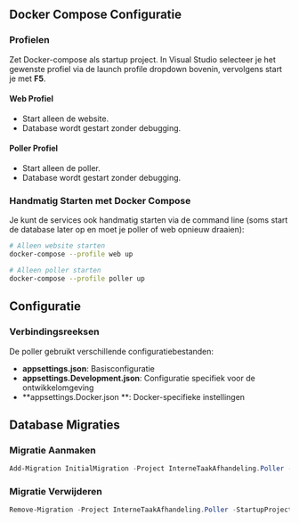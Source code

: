 ## Docker Compose Configuratie

### Profielen
Zet Docker-compose als startup project. In Visual Studio selecteer je het gewenste profiel via de launch profile dropdown bovenin, vervolgens start je met **F5**.

#### Web Profiel
- Start alleen de website.
- Database wordt gestart zonder debugging.

#### Poller Profiel
- Start alleen de poller.
- Database wordt gestart zonder debugging.

### Handmatig Starten met Docker Compose

Je kunt de services ook handmatig starten via de command line (soms start de database later op en moet je poller of web opnieuw draaien):

```bash
# Alleen website starten
docker-compose --profile web up

# Alleen poller starten
docker-compose --profile poller up
```

## Configuratie

### Verbindingsreeksen

De poller gebruikt verschillende configuratiebestanden:

- **appsettings.json**: Basisconfiguratie
- **appsettings.Development.json**: Configuratie specifiek voor de ontwikkelomgeving
- **appsettings.Docker.json	**: Docker-specifieke instellingen

## Database Migraties

### Migratie Aanmaken

```powershell
Add-Migration InitialMigration -Project InterneTaakAfhandeling.Poller -StartupProject InterneTaakAfhandeling.Poller
```

### Migratie Verwijderen

```powershell
Remove-Migration -Project InterneTaakAfhandeling.Poller -StartupProject InterneTaakAfhandeling.Poller
```
